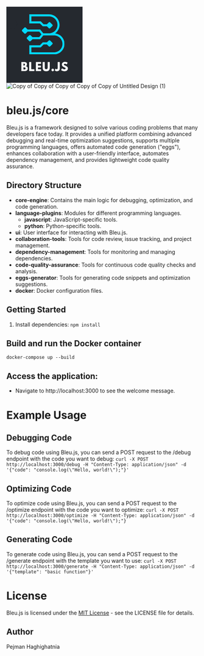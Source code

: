 <svg xmlns="http://www.w3.org/2000/svg" xmlns:xlink="http://www.w3.org/1999/xlink" width="200" zoomAndPan="magnify" viewBox="0 0 150 149.999998" height="200" preserveAspectRatio="xMidYMid meet" version="1.0"><defs><g/><clipPath id="ed866fd8b3"><path d="M 30.304688 15 L 114.304688 15 L 114.304688 93.75 L 30.304688 93.75 Z M 30.304688 15 " clip-rule="nonzero"/></clipPath><clipPath id="5ceaab50c6"><path d="M 2.835938 24.5625 L 21.269531 24.5625 L 21.269531 42.996094 L 2.835938 42.996094 Z M 2.835938 24.5625 " clip-rule="nonzero"/></clipPath><clipPath id="2f02726d63"><path d="M 12.050781 24.5625 C 6.960938 24.5625 2.835938 28.6875 2.835938 33.777344 C 2.835938 38.867188 6.960938 42.996094 12.050781 42.996094 C 17.144531 42.996094 21.269531 38.867188 21.269531 33.777344 C 21.269531 28.6875 17.144531 24.5625 12.050781 24.5625 Z M 12.050781 24.5625 " clip-rule="nonzero"/></clipPath></defs><rect x="-15" width="180" fill="#ffffff" y="-15" height="179.999997" fill-opacity="1"/><rect x="-15" width="180" fill="#25292f" y="-15" height="179.999997" fill-opacity="1"/><g clip-path="url(#ed866fd8b3)"><path fill="#00d9ff" d="M 67.675781 80.167969 L 73.339844 74.484375 L 79.792969 74.484375 L 83.570312 78.261719 C 84.289062 78.976562 85.460938 78.976562 86.195312 78.261719 L 90.667969 73.785156 C 91.382812 73.070312 91.382812 71.898438 90.667969 71.164062 L 86.195312 66.691406 C 85.480469 65.976562 84.304688 65.976562 83.570312 66.691406 L 79.867188 70.394531 L 71.652344 70.394531 L 65.988281 76.078125 L 45.15625 76.078125 L 45.15625 94.085938 L 93.765625 94.085938 C 105.226562 94.085938 114.5625 84.75 114.5625 73.292969 C 114.5625 62.601562 106.457031 53.78125 96.078125 52.644531 C 101.320312 48.867188 104.75 42.722656 104.75 35.792969 C 104.734375 24.351562 95.398438 15.015625 83.9375 15.015625 L 45.15625 15.015625 L 45.15625 33.023438 L 65.988281 33.023438 L 71.652344 38.707031 L 79.832031 38.707031 L 83.570312 42.449219 C 84.285156 43.164062 85.460938 43.164062 86.195312 42.449219 L 90.667969 37.972656 C 91.382812 37.257812 91.382812 36.085938 90.667969 35.351562 L 86.195312 30.878906 C 85.480469 30.164062 84.304688 30.164062 83.570312 30.878906 L 79.832031 34.617188 L 73.339844 34.617188 L 67.675781 28.933594 L 49.226562 28.933594 L 49.226562 19.085938 L 83.957031 19.085938 C 93.179688 19.085938 100.679688 26.585938 100.679688 35.808594 C 100.679688 45.035156 93.179688 52.535156 83.957031 52.535156 L 72.714844 52.535156 L 66.664062 44.980469 L 41.835938 44.980469 L 38.097656 41.238281 C 37.382812 40.523438 36.207031 40.523438 35.472656 41.238281 L 31.019531 45.695312 C 30.304688 46.410156 30.304688 47.582031 31.019531 48.316406 L 35.472656 52.789062 C 36.191406 53.503906 37.363281 53.503906 38.097656 52.789062 L 41.835938 49.050781 L 64.703125 49.050781 L 69.121094 54.570312 L 64.703125 60.089844 L 51.390625 60.089844 L 47.667969 56.347656 C 46.953125 55.632812 45.78125 55.632812 45.046875 56.347656 L 40.570312 60.820312 C 39.855469 61.539062 39.855469 62.710938 40.570312 63.445312 L 45.046875 67.917969 C 45.761719 68.632812 46.933594 68.632812 47.667969 67.917969 L 51.425781 64.160156 L 66.683594 64.160156 L 72.734375 56.605469 L 93.785156 56.605469 C 103.007812 56.605469 110.507812 64.105469 110.507812 73.328125 C 110.507812 82.550781 103.007812 90.050781 93.785156 90.050781 L 49.226562 90.050781 L 49.226562 80.167969 Z M 67.675781 80.167969 " fill-opacity="1" fill-rule="nonzero"/></g><g clip-path="url(#5ceaab50c6)"><g clip-path="url(#2f02726d63)"><path fill="#25292f" d="M 2.835938 24.5625 L 21.269531 24.5625 L 21.269531 42.996094 L 2.835938 42.996094 Z M 2.835938 24.5625 " fill-opacity="1" fill-rule="nonzero"/></g></g><g fill="#ffffff" fill-opacity="1"><g transform="translate(28.201555, 126.945494)"><g><path d="M 1.296875 -17.875 L 6.84375 -17.875 C 8.519531 -17.875 9.859375 -17.515625 10.859375 -16.796875 C 11.859375 -16.085938 12.359375 -14.929688 12.359375 -13.328125 C 12.359375 -11.535156 11.613281 -10.257812 10.125 -9.5 C 12.664062 -9.050781 13.9375 -7.546875 13.9375 -4.984375 C 13.9375 -3.484375 13.414062 -2.273438 12.375 -1.359375 C 11.332031 -0.453125 9.898438 0 8.078125 0 L 1.296875 0 Z M 5.375 -10.875 L 5.703125 -10.875 C 6.609375 -10.875 7.285156 -11.03125 7.734375 -11.34375 C 8.179688 -11.664062 8.40625 -12.191406 8.40625 -12.921875 C 8.40625 -14.128906 7.503906 -14.734375 5.703125 -14.734375 L 5.375 -14.734375 Z M 5.375 -3.140625 L 6.65625 -3.140625 C 8.644531 -3.140625 9.640625 -3.804688 9.640625 -5.140625 C 9.640625 -5.929688 9.390625 -6.5 8.890625 -6.84375 C 8.398438 -7.195312 7.65625 -7.375 6.65625 -7.375 L 5.375 -7.375 Z M 5.375 -3.140625 "/></g></g></g><g fill="#ffffff" fill-opacity="1"><g transform="translate(43.621529, 126.945494)"><g><path d="M 5.375 -17.875 L 5.375 -3.578125 L 11.53125 -3.578125 L 11.53125 0 L 1.296875 0 L 1.296875 -17.875 Z M 5.375 -17.875 "/></g></g></g><g fill="#ffffff" fill-opacity="1"><g transform="translate(56.854217, 126.945494)"><g><path d="M 11.53125 -17.875 L 11.53125 -14.296875 L 5.375 -14.296875 L 5.375 -10.75 L 11.265625 -10.75 L 11.265625 -7.171875 L 5.375 -7.171875 L 5.375 -3.578125 L 11.53125 -3.578125 L 11.53125 0 L 1.296875 0 L 1.296875 -17.875 Z M 11.53125 -17.875 "/></g></g></g><g fill="#ffffff" fill-opacity="1"><g transform="translate(70.411746, 126.945494)"><g><path d="M 15.046875 -17.875 L 15.046875 -6.34375 C 15.046875 -4.15625 14.453125 -2.492188 13.265625 -1.359375 C 12.078125 -0.234375 10.34375 0.328125 8.0625 0.328125 C 5.78125 0.328125 4.046875 -0.234375 2.859375 -1.359375 C 1.671875 -2.492188 1.078125 -4.15625 1.078125 -6.34375 L 1.078125 -17.875 L 5.15625 -17.875 L 5.15625 -7.546875 C 5.15625 -6.097656 5.378906 -5.09375 5.828125 -4.53125 C 6.285156 -3.96875 7.023438 -3.6875 8.046875 -3.6875 C 9.078125 -3.6875 9.820312 -3.96875 10.28125 -4.53125 C 10.738281 -5.09375 10.96875 -6.097656 10.96875 -7.546875 L 10.96875 -17.875 Z M 15.046875 -17.875 "/></g></g></g><g fill="#ffffff" fill-opacity="1"><g transform="translate(87.520913, 126.945494)"><g><path d="M 3.765625 -4.640625 C 4.460938 -4.640625 5.050781 -4.394531 5.53125 -3.90625 C 6.019531 -3.425781 6.265625 -2.835938 6.265625 -2.140625 C 6.265625 -1.460938 6.019531 -0.878906 5.53125 -0.390625 C 5.050781 0.0859375 4.460938 0.328125 3.765625 0.328125 C 3.085938 0.328125 2.503906 0.0859375 2.015625 -0.390625 C 1.535156 -0.878906 1.296875 -1.460938 1.296875 -2.140625 C 1.296875 -2.835938 1.535156 -3.425781 2.015625 -3.90625 C 2.503906 -4.394531 3.085938 -4.640625 3.765625 -4.640625 Z M 3.765625 -4.640625 "/></g></g></g><g fill="#ffffff" fill-opacity="1"><g transform="translate(96.075829, 126.945494)"><g><path d="M 9.078125 -17.875 L 9.078125 -5.046875 C 9.078125 -3.296875 8.597656 -1.960938 7.640625 -1.046875 C 6.679688 -0.128906 5.304688 0.328125 3.515625 0.328125 C 3.035156 0.328125 2.5625 0.269531 2.09375 0.15625 C 1.632812 0.0390625 1.242188 -0.0976562 0.921875 -0.265625 C 0.609375 -0.429688 0.328125 -0.601562 0.078125 -0.78125 C -0.171875 -0.957031 -0.359375 -1.101562 -0.484375 -1.21875 L -0.671875 -1.390625 L 0.625 -4.796875 C 1.476562 -3.984375 2.253906 -3.578125 2.953125 -3.578125 C 3.566406 -3.578125 4.0625 -3.78125 4.4375 -4.1875 C 4.8125 -4.601562 5 -5.238281 5 -6.09375 L 5 -17.875 Z M 9.078125 -17.875 "/></g></g></g><g fill="#ffffff" fill-opacity="1"><g transform="translate(107.229515, 126.945494)"><g><path d="M 7.890625 -18.203125 C 8.859375 -18.203125 9.800781 -18.0625 10.71875 -17.78125 C 11.644531 -17.5 12.332031 -17.222656 12.78125 -16.953125 L 13.4375 -16.515625 L 11.796875 -13.265625 C 11.660156 -13.347656 11.476562 -13.457031 11.25 -13.59375 C 11.019531 -13.738281 10.585938 -13.925781 9.953125 -14.15625 C 9.316406 -14.382812 8.722656 -14.5 8.171875 -14.5 C 7.492188 -14.5 6.96875 -14.351562 6.59375 -14.0625 C 6.226562 -13.769531 6.046875 -13.378906 6.046875 -12.890625 C 6.046875 -12.648438 6.128906 -12.421875 6.296875 -12.203125 C 6.472656 -11.992188 6.769531 -11.769531 7.1875 -11.53125 C 7.613281 -11.300781 7.984375 -11.113281 8.296875 -10.96875 C 8.617188 -10.820312 9.113281 -10.601562 9.78125 -10.3125 C 10.925781 -9.820312 11.90625 -9.15625 12.71875 -8.3125 C 13.539062 -7.46875 13.953125 -6.507812 13.953125 -5.4375 C 13.953125 -4.414062 13.765625 -3.519531 13.390625 -2.75 C 13.023438 -1.988281 12.519531 -1.390625 11.875 -0.953125 C 11.238281 -0.515625 10.53125 -0.191406 9.75 0.015625 C 8.96875 0.222656 8.125 0.328125 7.21875 0.328125 C 6.4375 0.328125 5.671875 0.242188 4.921875 0.078125 C 4.171875 -0.078125 3.539062 -0.269531 3.03125 -0.5 C 2.53125 -0.738281 2.078125 -0.972656 1.671875 -1.203125 C 1.265625 -1.441406 0.96875 -1.640625 0.78125 -1.796875 L 0.5 -2.03125 L 2.53125 -5.46875 C 2.707031 -5.320312 2.945312 -5.132812 3.25 -4.90625 C 3.550781 -4.6875 4.085938 -4.390625 4.859375 -4.015625 C 5.640625 -3.640625 6.320312 -3.453125 6.90625 -3.453125 C 8.632812 -3.453125 9.5 -4.035156 9.5 -5.203125 C 9.5 -5.441406 9.4375 -5.664062 9.3125 -5.875 C 9.1875 -6.09375 8.96875 -6.304688 8.65625 -6.515625 C 8.34375 -6.722656 8.066406 -6.882812 7.828125 -7 C 7.597656 -7.125 7.207031 -7.3125 6.65625 -7.5625 C 6.113281 -7.820312 5.71875 -8.019531 5.46875 -8.15625 C 4.375 -8.6875 3.53125 -9.351562 2.9375 -10.15625 C 2.351562 -10.957031 2.0625 -11.820312 2.0625 -12.75 C 2.0625 -14.351562 2.648438 -15.660156 3.828125 -16.671875 C 5.015625 -17.691406 6.367188 -18.203125 7.890625 -18.203125 Z M 7.890625 -18.203125 "/></g></g></g></svg>
![Copy of Copy of Copy of Copy of Copy of Untitled Design (1)](https://github.com/HelloblueAI/Bleu.js/assets/81389644/aafda76d-6361-40d1-b293-89aa065030c6)

# bleu.js/core


Bleu.js is a framework designed to solve various coding problems that many developers face today. It provides a unified platform combining advanced debugging and real-time optimization suggestions, supports multiple programming languages, offers automated code generation ("eggs"), enhances collaboration with a user-friendly interface, automates dependency management, and provides lightweight code quality assurance.

## Directory Structure

- **core-engine**: Contains the main logic for debugging, optimization, and code generation.
- **language-plugins**: Modules for different programming languages.
  - **javascript**: JavaScript-specific tools.
  - **python**: Python-specific tools.
- **ui**: User interface for interacting with Bleu.js.
- **collaboration-tools**: Tools for code review, issue tracking, and project management.
- **dependency-management**: Tools for monitoring and managing dependencies.
- **code-quality-assurance**: Tools for continuous code quality checks and analysis.
- **eggs-generator**: Tools for generating code snippets and optimization suggestions.
- **docker**: Docker configuration files.

## Getting Started

1. Install dependencies:
   `npm install`
## Build and run the Docker container
`docker-compose up --build`

## Access the application:
* Navigate to http://localhost:3000 to see the welcome message.

# Example Usage
## Debugging Code
To debug code using Bleu.js, you can send a POST request to the /debug endpoint with the code you want to debug:
`curl -X POST http://localhost:3000/debug -H "Content-Type: application/json" -d '{"code": "console.log(\"Hello, world!\");"}'`

## Optimizing Code
To optimize code using Bleu.js, you can send a POST request to the /optimize endpoint with the code you want to optimize:
`curl -X POST http://localhost:3000/optimize -H "Content-Type: application/json" -d '{"code": "console.log(\"Hello, world!\");"}`

## Generating Code
To generate code using Bleu.js, you can send a POST request to the /generate endpoint with the template you want to use:
`curl -X POST http://localhost:3000/generate -H "Content-Type: application/json" -d '{"template": "basic function"}'`


# License
Bleu.js is licensed under the [MIT License](https://opensource.org/license/MIT) - see the LICENSE file for details.

## Author
Pejman Haghighatnia
